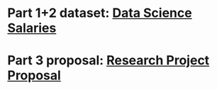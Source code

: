 # Part 1+2 dataset: [Data Science Salaries](https://kaggle.com/datasets/arnabchaki/data-science-salaries-2023)
# Part 3 proposal: [Research Project Proposal](https://docs.google.com/document/d/1FTBuk_omABzw8_4gysg2lJBNlqYzL-Bybgd3lgROF70/edit?usp=sharing)
